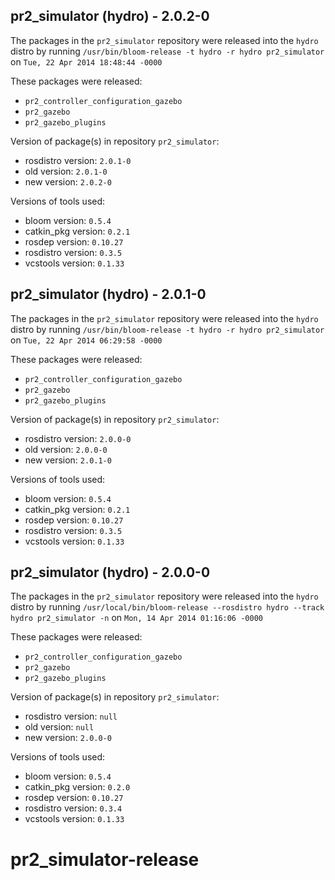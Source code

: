 ## pr2_simulator (hydro) - 2.0.2-0

The packages in the `pr2_simulator` repository were released into the `hydro` distro by running `/usr/bin/bloom-release -t hydro -r hydro pr2_simulator` on `Tue, 22 Apr 2014 18:48:44 -0000`

These packages were released:
- `pr2_controller_configuration_gazebo`
- `pr2_gazebo`
- `pr2_gazebo_plugins`

Version of package(s) in repository `pr2_simulator`:
- rosdistro version: `2.0.1-0`
- old version: `2.0.1-0`
- new version: `2.0.2-0`

Versions of tools used:
- bloom version: `0.5.4`
- catkin_pkg version: `0.2.1`
- rosdep version: `0.10.27`
- rosdistro version: `0.3.5`
- vcstools version: `0.1.33`


## pr2_simulator (hydro) - 2.0.1-0

The packages in the `pr2_simulator` repository were released into the `hydro` distro by running `/usr/bin/bloom-release -t hydro -r hydro pr2_simulator` on `Tue, 22 Apr 2014 06:29:58 -0000`

These packages were released:
- `pr2_controller_configuration_gazebo`
- `pr2_gazebo`
- `pr2_gazebo_plugins`

Version of package(s) in repository `pr2_simulator`:
- rosdistro version: `2.0.0-0`
- old version: `2.0.0-0`
- new version: `2.0.1-0`

Versions of tools used:
- bloom version: `0.5.4`
- catkin_pkg version: `0.2.1`
- rosdep version: `0.10.27`
- rosdistro version: `0.3.5`
- vcstools version: `0.1.33`


## pr2_simulator (hydro) - 2.0.0-0

The packages in the `pr2_simulator` repository were released into the `hydro` distro by running `/usr/local/bin/bloom-release --rosdistro hydro --track hydro pr2_simulator -n` on `Mon, 14 Apr 2014 01:16:06 -0000`

These packages were released:
- `pr2_controller_configuration_gazebo`
- `pr2_gazebo`
- `pr2_gazebo_plugins`

Version of package(s) in repository `pr2_simulator`:
- rosdistro version: `null`
- old version: `null`
- new version: `2.0.0-0`

Versions of tools used:
- bloom version: `0.5.4`
- catkin_pkg version: `0.2.0`
- rosdep version: `0.10.27`
- rosdistro version: `0.3.4`
- vcstools version: `0.1.33`


pr2_simulator-release
=====================
